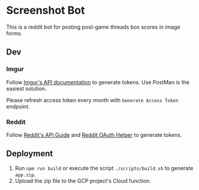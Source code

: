 # Screenshot Bot

This is a reddit bot for posting post-game threads box scores in image forms.

## Dev

### Imgur

Follow [Imgur's API documentation](http://apidocs.imgur.com/?version=latest) to generate tokens. Use PostMan is the easiest solution.

Please refresh access token every month with `Generate Access Token` endpoint.

### Reddit

Follow [Reddit's API Guide](https://github.com/reddit-archive/reddit/wiki/oauth2) and [Reddit OAuth Helper](https://github.com/not-an-aardvark/reddit-oauth-helper) to generate tokens.

## Deployment

1. Run `npm run build` or execute the script `./scripts/build.sh` to generate `app.zip`.
1. Upload the zip file to the GCP project's Cloud function.
